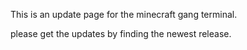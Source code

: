 This is an update page for the minecraft gang terminal.

please get the updates by finding the newest release.
